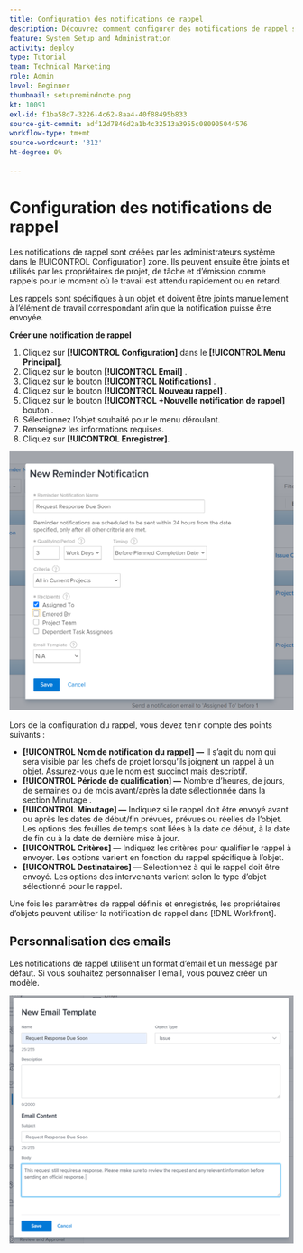 ```yaml
---
title: Configuration des notifications de rappel
description: Découvrez comment configurer des notifications de rappel spécifiques à un objet pour informer les utilisateurs du moment où le travail est attendu ou attendu.
feature: System Setup and Administration
activity: deploy
type: Tutorial
team: Technical Marketing
role: Admin
level: Beginner
thumbnail: setupremindnote.png
kt: 10091
exl-id: f1ba58d7-3226-4c62-8aa4-40f88495b833
source-git-commit: adf12d7846d2a1b4c32513a3955c080905044576
workflow-type: tm+mt
source-wordcount: '312'
ht-degree: 0%

---
```


<!---
this has the same content as the system administrator notification setup and mangement section of the email and inapp notificiations learning path
--->

# Configuration des notifications de rappel

Les notifications de rappel sont créées par les administrateurs système dans le [!UICONTROL Configuration] zone. Ils peuvent ensuite être joints et utilisés par les propriétaires de projet, de tâche et d’émission comme rappels pour le moment où le travail est attendu rapidement ou en retard.

Les rappels sont spécifiques à un objet et doivent être joints manuellement à l’élément de travail correspondant afin que la notification puisse être envoyée.

**Créer une notification de rappel**

1. Cliquez sur **[!UICONTROL Configuration]** dans le **[!UICONTROL Menu Principal]**.
1. Cliquez sur le bouton **[!UICONTROL Email]** .
1. Cliquez sur le bouton **[!UICONTROL Notifications]** .
1. Cliquez sur le bouton **[!UICONTROL Nouveau rappel]** .
1. Cliquez sur le bouton **[!UICONTROL +Nouvelle notification de rappel]** bouton .
1. Sélectionnez l’objet souhaité pour le menu déroulant.
1. Renseignez les informations requises.
1. Cliquez sur **[!UICONTROL Enregistrer]**.

![[!UICONTROL Nouvelle notification de rappel] window](assets/admin-fund-reminder-notification-1.png)

Lors de la configuration du rappel, vous devez tenir compte des points suivants :

* **[!UICONTROL Nom de notification du rappel] —** Il s’agit du nom qui sera visible par les chefs de projet lorsqu’ils joignent un rappel à un objet. Assurez-vous que le nom est succinct mais descriptif.
* **[!UICONTROL Période de qualification] —** Nombre d’heures, de jours, de semaines ou de mois avant/après la date sélectionnée dans la section Minutage .
* **[!UICONTROL Minutage] —** Indiquez si le rappel doit être envoyé avant ou après les dates de début/fin prévues, prévues ou réelles de l’objet. Les options des feuilles de temps sont liées à la date de début, à la date de fin ou à la date de dernière mise à jour.
* **[!UICONTROL Critères] —** Indiquez les critères pour qualifier le rappel à envoyer. Les options varient en fonction du rappel spécifique à l’objet.
* **[!UICONTROL Destinataires] —** Sélectionnez à qui le rappel doit être envoyé. Les options des intervenants varient selon le type d’objet sélectionné pour le rappel.

Une fois les paramètres de rappel définis et enregistrés, les propriétaires d’objets peuvent utiliser la notification de rappel dans [!DNL Workfront].

## Personnalisation des emails

Les notifications de rappel utilisent un format d’email et un message par défaut. Si vous souhaitez personnaliser l&#39;email, vous pouvez créer un modèle.

<!---
paragraph above needs a hyperlink to an article
--->

![Nouvelle fenêtre Modèle de courrier électronique](assets/admin-fund-email-customization.png)

<!---
learn more URLs
--->
